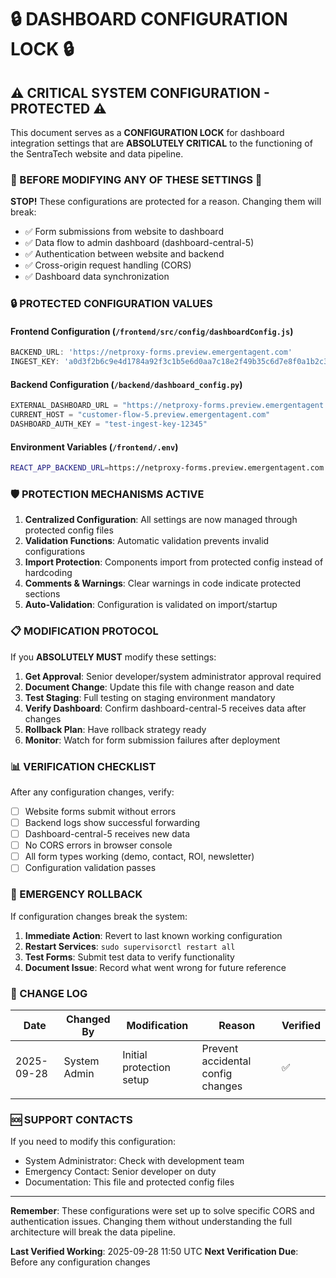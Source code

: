 # 🔒 DASHBOARD CONFIGURATION LOCK 🔒

## ⚠️ CRITICAL SYSTEM CONFIGURATION - PROTECTED ⚠️

This document serves as a **CONFIGURATION LOCK** for dashboard integration settings that are **ABSOLUTELY CRITICAL** to the functioning of the SentraTech website and data pipeline.

### 🚨 BEFORE MODIFYING ANY OF THESE SETTINGS 🚨

**STOP!** These configurations are protected for a reason. Changing them will break:
- ✅ Form submissions from website to dashboard
- ✅ Data flow to admin dashboard (dashboard-central-5)
- ✅ Authentication between website and backend
- ✅ Cross-origin request handling (CORS)
- ✅ Dashboard data synchronization

### 🔒 PROTECTED CONFIGURATION VALUES

#### Frontend Configuration (`/frontend/src/config/dashboardConfig.js`)
```javascript
BACKEND_URL: 'https://netproxy-forms.preview.emergentagent.com'
INGEST_KEY: 'a0d3f2b6c9e4d1784a92f3c1b5e6d0aa7c18e2f49b35c6d7e8f0a1b2c3d4e5f6'
```

#### Backend Configuration (`/backend/dashboard_config.py`)
```python
EXTERNAL_DASHBOARD_URL = "https://netproxy-forms.preview.emergentagent.com"
CURRENT_HOST = "customer-flow-5.preview.emergentagent.com"
DASHBOARD_AUTH_KEY = "test-ingest-key-12345"
```

#### Environment Variables (`/frontend/.env`)
```bash
REACT_APP_BACKEND_URL=https://netproxy-forms.preview.emergentagent.com
```

### 🛡️ PROTECTION MECHANISMS ACTIVE

1. **Centralized Configuration**: All settings are now managed through protected config files
2. **Validation Functions**: Automatic validation prevents invalid configurations
3. **Import Protection**: Components import from protected config instead of hardcoding
4. **Comments & Warnings**: Clear warnings in code indicate protected sections
5. **Auto-Validation**: Configuration is validated on import/startup

### 📋 MODIFICATION PROTOCOL

If you **ABSOLUTELY MUST** modify these settings:

1. **Get Approval**: Senior developer/system administrator approval required
2. **Document Change**: Update this file with change reason and date
3. **Test Staging**: Full testing on staging environment mandatory
4. **Verify Dashboard**: Confirm dashboard-central-5 receives data after changes
5. **Rollback Plan**: Have rollback strategy ready
6. **Monitor**: Watch for form submission failures after deployment

### 📊 VERIFICATION CHECKLIST

After any configuration changes, verify:

- [ ] Website forms submit without errors
- [ ] Backend logs show successful forwarding
- [ ] Dashboard-central-5 receives new data
- [ ] No CORS errors in browser console
- [ ] All form types working (demo, contact, ROI, newsletter)
- [ ] Configuration validation passes

### 🚨 EMERGENCY ROLLBACK

If configuration changes break the system:

1. **Immediate Action**: Revert to last known working configuration
2. **Restart Services**: `sudo supervisorctl restart all`
3. **Test Forms**: Submit test data to verify functionality
4. **Document Issue**: Record what went wrong for future reference

### 📝 CHANGE LOG

| Date | Changed By | Modification | Reason | Verified |
|------|------------|--------------|---------|-----------|
| 2025-09-28 | System Admin | Initial protection setup | Prevent accidental config changes | ✅ |
| | | | | |

### 🆘 SUPPORT CONTACTS

If you need to modify this configuration:
- System Administrator: Check with development team
- Emergency Contact: Senior developer on duty
- Documentation: This file and protected config files

---

**Remember**: These configurations were set up to solve specific CORS and authentication issues. 
Changing them without understanding the full architecture will break the data pipeline.

**Last Verified Working**: 2025-09-28 11:50 UTC
**Next Verification Due**: Before any configuration changes